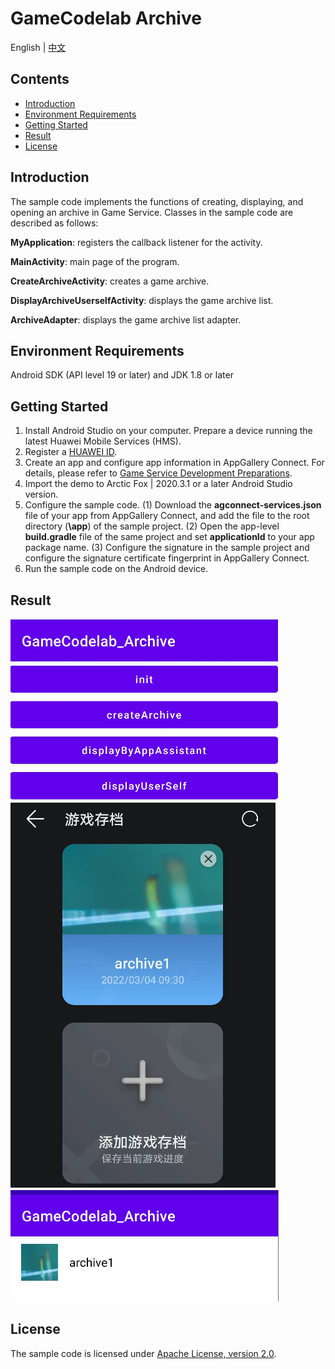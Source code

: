 # GameCodelab Archive
English | [中文](https://github.com/HMS-Core/hms-game-demo/blob/master/README_ZH.md)
## Contents

 * [Introduction](#Introduction)
 * [Environment Requirements](#Environment-Requirements)
 * [Getting Started](#Getting-Started)
 * [Result](#Result)
 * [License](#License)

## Introduction
The sample code implements the functions of creating, displaying, and opening an archive in Game Service. Classes in the sample code are described as follows:

**MyApplication**: registers the callback listener for the activity.

**MainActivity**: main page of the program.

**CreateArchiveActivity**: creates a game archive.

**DisplayArchiveUserselfActivity**: displays the game archive list.

**ArchiveAdapter**: displays the game archive list adapter.

## Environment Requirements
   Android SDK (API level 19 or later) and JDK 1.8 or later

## Getting Started

   1. Install Android Studio on your computer. Prepare a device running the latest Huawei Mobile Services (HMS).
   2. Register a [HUAWEI ID](https://developer.huawei.com/consumer/en/).
   3. Create an app and configure app information in AppGallery Connect.
   For details, please refer to [Game Service Development Preparations](https://developer.huawei.com/consumer/en/doc/development/HMSCore-Guides/config-agc-0000001050166285).
   4. Import the demo to Arctic Fox | 2020.3.1 or a later Android Studio version.
   5. Configure the sample code.
   (1) Download the **agconnect-services.json** file of your app from AppGallery Connect, and add the file to the root directory (**\app**) of the sample project.
   (2) Open the app-level **build.gradle** file of the same project and set **applicationId** to your app package name.
   (3) Configure the signature in the sample project and configure the signature certificate fingerprint in AppGallery Connect.
   6. Run the sample code on the Android device.

## Result
   <img src="result.png"><img src="result1.png"><img src="result2.png">

## License
   The sample code is licensed under [Apache License, version 2.0](https://www.apache.org/licenses/LICENSE-2.0).
